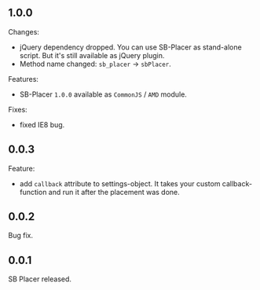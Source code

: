 ## 1.0.0

Changes:

  - jQuery dependency dropped. You can use SB-Placer as stand-alone script. But it's still available as jQuery plugin.
  - Method name changed: `sb_placer` -> `sbPlacer`.

Features:

  - SB-Placer `1.0.0` available as `CommonJS` / `AMD` module.

Fixes:

  - fixed IE8 bug.

## 0.0.3

Feature:

  - add `callback` attribute to settings-object. It takes your custom callback-function and run it after the placement was done.

## 0.0.2

Bug fix.

## 0.0.1

SB Placer released.
